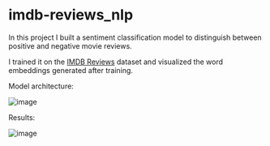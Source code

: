 # imdb-reviews_nlp
In this project I built a sentiment classification model to distinguish between positive and negative movie reviews.

I trained it on the [IMDB Reviews](http://ai.stanford.edu/~amaas/data/sentiment/) dataset and visualized the word embeddings generated after training. 

Model architecture: 

![image](https://github.com/HelenLit/imdb-reviews_nlp/assets/108334668/51b08f3b-fdec-4989-a5dd-21b61014bb05)

Results:

![image](https://github.com/HelenLit/imdb-reviews_nlp/assets/108334668/8ac5f6c0-5bbc-4d83-a8cd-414ef18bab54)



